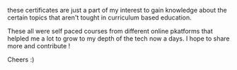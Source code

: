 these certificates are just a part of my interest to gain knowledge about the certain topics that aren't tought in curriculum based education. 

These all were self paced courses from different online pkatforms that helpled me a lot to grow to my depth of the tech now a days.
I hope to share more and contribute ! 
 
 Cheers :)
